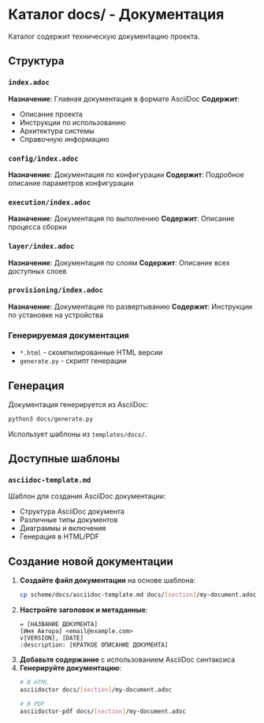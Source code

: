# Каталог docs/ - Документация

Каталог содержит техническую документацию проекта.

## Структура

### `index.adoc`
**Назначение**: Главная документация в формате AsciiDoc
**Содержит**:
- Описание проекта
- Инструкции по использованию
- Архитектура системы
- Справочную информацию

### `config/index.adoc`
**Назначение**: Документация по конфигурации
**Содержит**: Подробное описание параметров конфигурации

### `execution/index.adoc`
**Назначение**: Документация по выполнению
**Содержит**: Описание процесса сборки

### `layer/index.adoc`
**Назначение**: Документация по слоям
**Содержит**: Описание всех доступных слоев

### `provisioning/index.adoc`
**Назначение**: Документация по развертыванию
**Содержит**: Инструкции по установке на устройства

### Генерируемая документация
- `*.html` - скомпилированные HTML версии
- `generate.py` - скрипт генерации

## Генерация

Документация генерируется из AsciiDoc:
```bash
python3 docs/generate.py
```

Использует шаблоны из `templates/docs/`.

## Доступные шаблоны

### `asciidoc-template.md`
Шаблон для создания AsciiDoc документации:
- Структура AsciiDoc документа
- Различные типы документов
- Диаграммы и включения
- Генерация в HTML/PDF

## Создание новой документации

1. **Создайте файл документации** на основе шаблона:
   ```bash
   cp scheme/docs/asciidoc-template.md docs/[section]/my-document.adoc
   ```
2. **Настройте заголовок и метаданные**:
   ```asciidoc
   = [НАЗВАНИЕ ДОКУМЕНТА]
   [Имя Автора] <email@example.com>
   v[VERSION], [DATE]
   :description: [КРАТКОЕ ОПИСАНИЕ ДОКУМЕНТА]
   ```
3. **Добавьте содержание** с использованием AsciiDoc синтаксиса
4. **Генерируйте документацию**:
   ```bash
   # В HTML
   asciidoctor docs/[section]/my-document.adoc

   # В PDF
   asciidoctor-pdf docs/[section]/my-document.adoc
   ```
